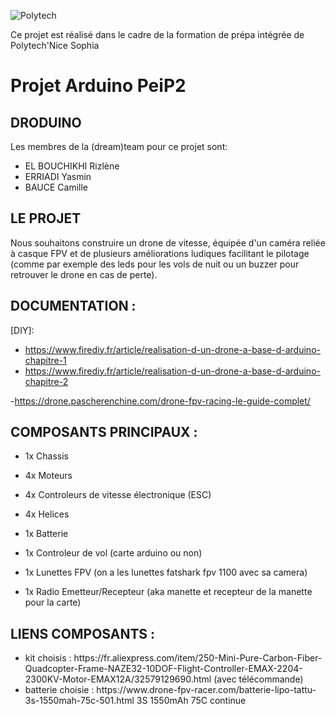![Polytech](http://www.polytechnice.fr/jahia/jsp/jahia/templates/inc/img/polytech_nice-sophia.png) 

Ce projet est réalisé dans le cadre de la formation de prépa intégrée de Polytech'Nice Sophia

<h1>Projet Arduino PeiP2</h1>

<h2>DRODUINO</h2>

Les membres de la (dream)team pour ce projet sont:
<ul>
<li>EL BOUCHIKHI Rizlène</li>
<li>ERRIADI Yasmin</li>
<li>BAUCE Camille</li>
</ul>

<h2>LE PROJET</h2>
Nous souhaitons construire un drone de vitesse, équipée d'un caméra reliée à casque FPV et de plusieurs améliorations ludiques facilitant le pilotage (comme par exemple des leds pour les vols de nuit ou un buzzer pour retrouver le drone en cas de perte).

<h2>DOCUMENTATION :</h2>

[DIY]:
  - https://www.firediy.fr/article/realisation-d-un-drone-a-base-d-arduino-chapitre-1
  - https://www.firediy.fr/article/realisation-d-un-drone-a-base-d-arduino-chapitre-2
  
  -https://drone.pascherenchine.com/drone-fpv-racing-le-guide-complet/


<h2>COMPOSANTS PRINCIPAUX :</h2>

  - 1x Chassis
  
  - 4x Moteurs
  
  - 4x Controleurs de vitesse électronique (ESC)
  
  - 4x Helices
  
  - 1x Batterie
  
  - 1x Controleur de vol (carte arduino ou non)
  
  - 1x Lunettes FPV (on a les lunettes fatshark fpv 1100 avec sa camera)
  
  - 1x Radio Emetteur/Recepteur (aka manette et recepteur de la manette pour la carte)
  
  
 <h2>LIENS COMPOSANTS :</h2>
<ul>
<li>kit choisis : https://fr.aliexpress.com/item/250-Mini-Pure-Carbon-Fiber-Quadcopter-Frame-NAZE32-10DOF-Flight-Controller-EMAX-2204-2300KV-Motor-EMAX12A/32579129690.html (avec télécommande)</li>
<li>batterie choisie : https://www.drone-fpv-racer.com/batterie-lipo-tattu-3s-1550mah-75c-501.html 3S 1550mAh 75C continue</li>
</ul>



